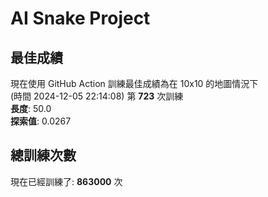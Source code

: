 
# AI Snake Project

## **最佳成績**






















































































































































































現在使用 GitHub Action 訓練最佳成績為在 10x10 的地圖情況下  
(時間 2024-12-05 22:14:08) 第 **723** 次訓練  
**長度**: 50.0  
**探索值**: 0.0267













































































































































































































































































































































































## 總訓練次數
現在已經訓練了: **863000** 次
